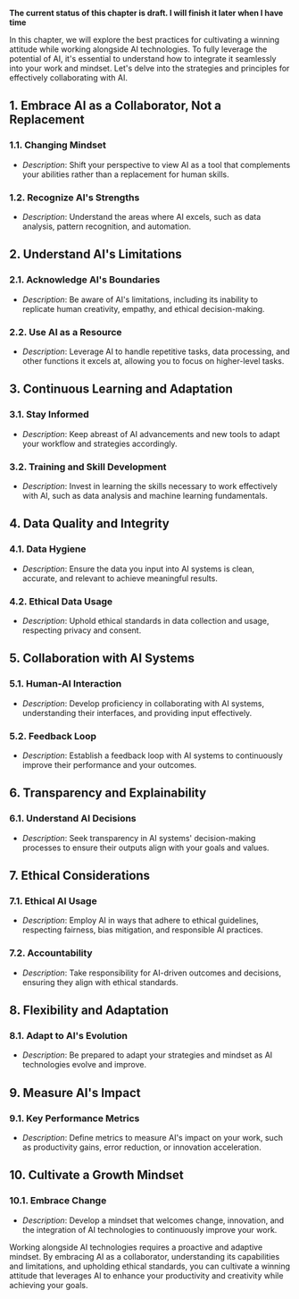 **The current status of this chapter is draft. I will finish it later when I have time**

In this chapter, we will explore the best practices for cultivating a winning attitude while working alongside AI technologies. To fully leverage the potential of AI, it's essential to understand how to integrate it seamlessly into your work and mindset. Let's delve into the strategies and principles for effectively collaborating with AI.

**1. Embrace AI as a Collaborator, Not a Replacement**
------------------------------------------------------

### 1.1. **Changing Mindset**

* *Description*: Shift your perspective to view AI as a tool that complements your abilities rather than a replacement for human skills.

### 1.2. **Recognize AI's Strengths**

* *Description*: Understand the areas where AI excels, such as data analysis, pattern recognition, and automation.

**2. Understand AI's Limitations**
----------------------------------

### 2.1. **Acknowledge AI's Boundaries**

* *Description*: Be aware of AI's limitations, including its inability to replicate human creativity, empathy, and ethical decision-making.

### 2.2. **Use AI as a Resource**

* *Description*: Leverage AI to handle repetitive tasks, data processing, and other functions it excels at, allowing you to focus on higher-level tasks.

**3. Continuous Learning and Adaptation**
-----------------------------------------

### 3.1. **Stay Informed**

* *Description*: Keep abreast of AI advancements and new tools to adapt your workflow and strategies accordingly.

### 3.2. **Training and Skill Development**

* *Description*: Invest in learning the skills necessary to work effectively with AI, such as data analysis and machine learning fundamentals.

**4. Data Quality and Integrity**
---------------------------------

### 4.1. **Data Hygiene**

* *Description*: Ensure the data you input into AI systems is clean, accurate, and relevant to achieve meaningful results.

### 4.2. **Ethical Data Usage**

* *Description*: Uphold ethical standards in data collection and usage, respecting privacy and consent.

**5. Collaboration with AI Systems**
------------------------------------

### 5.1. **Human-AI Interaction**

* *Description*: Develop proficiency in collaborating with AI systems, understanding their interfaces, and providing input effectively.

### 5.2. **Feedback Loop**

* *Description*: Establish a feedback loop with AI systems to continuously improve their performance and your outcomes.

**6. Transparency and Explainability**
--------------------------------------

### 6.1. **Understand AI Decisions**

* *Description*: Seek transparency in AI systems' decision-making processes to ensure their outputs align with your goals and values.

**7. Ethical Considerations**
-----------------------------

### 7.1. **Ethical AI Usage**

* *Description*: Employ AI in ways that adhere to ethical guidelines, respecting fairness, bias mitigation, and responsible AI practices.

### 7.2. **Accountability**

* *Description*: Take responsibility for AI-driven outcomes and decisions, ensuring they align with ethical standards.

**8. Flexibility and Adaptation**
---------------------------------

### 8.1. **Adapt to AI's Evolution**

* *Description*: Be prepared to adapt your strategies and mindset as AI technologies evolve and improve.

**9. Measure AI's Impact**
--------------------------

### 9.1. **Key Performance Metrics**

* *Description*: Define metrics to measure AI's impact on your work, such as productivity gains, error reduction, or innovation acceleration.

**10. Cultivate a Growth Mindset**
----------------------------------

### 10.1. **Embrace Change**

* *Description*: Develop a mindset that welcomes change, innovation, and the integration of AI technologies to continuously improve your work.

Working alongside AI technologies requires a proactive and adaptive mindset. By embracing AI as a collaborator, understanding its capabilities and limitations, and upholding ethical standards, you can cultivate a winning attitude that leverages AI to enhance your productivity and creativity while achieving your goals.
